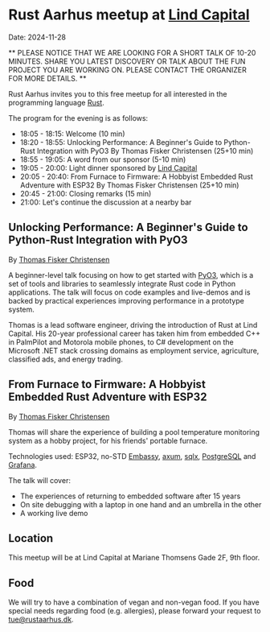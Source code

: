 # Rust Aarhus meetup at [Lind Capital][lc]

Date: 2024-11-28

** PLEASE NOTICE THAT WE ARE LOOKING FOR A SHORT TALK OF 10-20 MINUTES. SHARE YOU LATEST DISCOVERY OR TALK ABOUT THE FUN PROJECT YOU ARE WORKING ON. PLEASE CONTACT THE ORGANIZER FOR MORE DETAILS. **

Rust Aarhus invites you to this free meetup for all interested in the programming language [Rust].

The program for the evening is as follows:

- 18:05 - 18:15: Welcome (10 min)
- 18:20 - 18:55: Unlocking Performance: A Beginner's Guide to Python-Rust Integration with PyO3 By Thomas Fisker Christensen (25+10 min)
- 18:55 - 19:05: A word from our sponsor (5-10 min)
- 19:05 - 20:00: Light dinner sponsored by [Lind Capital][lc]
- 20:05 - 20:40: From Furnace to Firmware: A Hobbyist Embedded Rust Adventure with ESP32 By Thomas Fisker Christensen (25+10 min)
- 20:45 - 21:00: Closing remarks (15 min)
- 21:00: Let's continue the discussion at a nearby bar


## Unlocking Performance: A Beginner's Guide to Python-Rust Integration with PyO3

By [Thomas Fisker Christensen][tfc]

A beginner-level talk focusing on how to get started with [PyO3], which is a set of tools and libraries to seamlessly integrate Rust code in Python applications. The talk will focus on code examples and live-demos and is backed by practical experiences improving performance in a prototype system.

Thomas is a lead software engineer, driving the introduction of Rust at Lind Capital. His 20-year professional career has taken him from embedded C++ in PalmPilot and Motorola mobile phones, to C# development on the Microsoft .NET stack crossing domains as employment service, agriculture, classified ads, and energy trading.


## From Furnace to Firmware: A Hobbyist Embedded Rust Adventure with ESP32

By [Thomas Fisker Christensen][tfc]

Thomas will share the experience of building a pool temperature monitoring system as a hobby project, for his friends' portable furnace.

Technologies used: ESP32, no-STD [Embassy], [axum], [sqlx], [PostgreSQL] and [Grafana].

The talk will cover:

- The experiences of returning to embedded software after 15 years
- On site debugging with a laptop in one hand and an umbrella in the other
- A working live demo


## Location
This meetup will be at Lind Capital at Mariane Thomsens Gade 2F, 9th floor.


## Food
We will try to have a combination of vegan and non-vegan food. If you have special needs regarding food (e.g. allergies), please forward your request to tue@rustaarhus.dk.


[rust]: https://www.rust-lang.org/
[PyO3]: https://pyo3.rs/v0.22.4/
[Embassy]: https://github.com/embassy-rs/embassy
[axum]: https://github.com/tokio-rs/axum
[sqlx]: https://github.com/launchbadge/sqlx
[PostgreSQL]: https://www.postgresql.org/
[Grafana]: https://grafana.com/grafana/
[tfc]: https://github.com/thomaschrstnsn
[lc]: https://lindcapital.com/